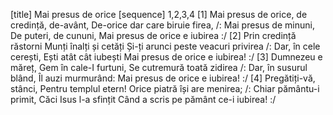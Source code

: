 [title] Mai presus de orice
[sequence] 1,2,3,4
[1]
Mai presus de orice, de credință, de-avânt,
De-orice dar care biruie firea,
/: Mai presus de minuni,
De puteri, de cununi,
Mai presus de orice e iubirea :/
[2]
Prin credință răstorni
Munți înalți și cetăți
Și-ți arunci peste veacuri privirea
/: Dar, în cele cerești,
Ești atât cât iubești
Mai presus de orice e iubirea! :/
[3]
Dumnezeu e măreț,
Gem în cale-I furtuni,
Se cutremură toată zidirea
/: Dar, în susurul blând,
Îl auzi murmurând:
Mai presus de orice e iubirea! :/
[4]
Pregătiți-vă, stânci,
Pentru templul etern!
Orice piatră își are menirea;
/: Chiar pământu-i primit,
Căci Isus l-a sfințit
Când a scris pe pământ ce-i iubirea! :/

